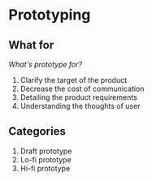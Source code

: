 # Prototyping

## What for

_What's prototype for?_

1. Clarify the target of the product
2. Decrease the cost of communication
3. Detailing the product requirements
4. Understanding the thoughts of user

## Categories

1. Draft prototype
2. Lo-fi prototype
3. Hi-fi prototype